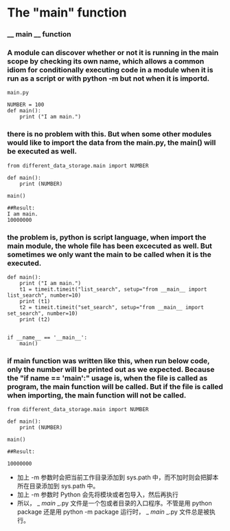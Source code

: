 #  The "__main__" function

### __ main __ function 
### A module can discover whether or not it is running in the main scope by checking its own __name__, which allows a common idiom for conditionally executing code in a module when it is run as a script or with python -m but not when it is importd. 

```
main.py

NUMBER = 100
def main():
    print ("I am main.")
```

### there is no problem with this. But when some other modules would like to import the data from the main.py, the main() will be executed as well. 

```
from different_data_storage.main import NUMBER

def main():
    print (NUMBER)

main()

##Result: 
I am main.
10000000
```
### the problem is, python is script language, when import the main module, the whole file has been excecuted as well. But sometimes we only want the main to be called when it is the executed. 

```
def main():
    print ("I am main.")
    t1 = timeit.timeit("list_search", setup="from __main__ import list_search", number=10)
    print (t1)
    t2 = timeit.timeit("set_search", setup="from __main__ import set_search", number=10)
    print (t2)


if __name__ == '__main__':
    main()   

```

### if main function was written like this, when run below code, only the number will be printed out as we expected. Because the "if __name__ == '__main__':" usage is, when the file is called as program, the main function will be called. But if the file is called when importing, the main function will not be called. 
```
from different_data_storage.main import NUMBER

def main():
    print (NUMBER)

main()

##Result: 

10000000
```

- 加上 -m 参数时会把当前工作目录添加到 sys.path 中，而不加时则会把脚本所在目录添加到 sys.path 中。
- 加上 -m 参数时 Python 会先将模块或者包导入，然后再执行
- 所以， _ _main_ _.py 文件是一个包或者目录的入口程序。不管是用 python package 还是用 python -m package 运行时， _ _main_ _.py 文件总是被执行。